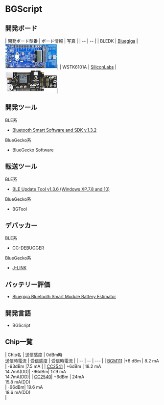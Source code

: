 # BGScript

## 開発ボード

| 開発ボード型番 | ボード情報 | 写真 |
| -- | -- |
| BLEDK | [Bluegiga](https://www.bluegiga.com/en-US/products/ble113-bluetooth-smart-module/#devkits) | ![](dkble.jpg)|
| WSTK6101A | [SiliconLabs](http://www.silabs.com/products/wireless/bluetooth/Pages/bluegecko-bluetooth-smart-module-wireless-starter-kit.aspx) |![](wstk6101a.jpg)|

## 開発ツール

BLE系
* [Bluetooth Smart Software and SDK v.1.3.2](https://www.bluegiga.com/en-US/download/?file=TK48JyZjQHujdh-E_060nA&title=Bluetooth%2520Smart%2520Software%2520and%2520SDK%2520v.1.3.2&filename=ble-1.3.2-122.zip)

BlueGecko系

* BlueGecko Software

## 転送ツール

BLE系
* [BLE Update Tool v1.3.6 (Windows XP,7,8 and 10)](https://www.bluegiga.com/en-US/download/?file=QQoshv77RRWK1AiJw8cV5g&title=BLE%2520Update%2520Tool%2520v1.3.6%2520%28Windows%2520XP%252C7%252C8%2520and%252010%29&filename=bleupdate-1.3.6.exe)

BlueGecko系
* BGTool

## デバッカー

BLE系
* [CC-DEBUGGER](http://www.tij.co.jp/tool/jp/cc-debugger)

BlueGecko系
* [J-LINK]()

## バッテリー評価

* [Bluegiga Bluetooth Smart Module Battery Estimator](https://www.bluegiga.com/en-US/test-page/ble-battery-estimator/)

## 開発言語
* BGScript

## Chip一覧

| Chip名 | 送信感度 | 0dBm時<br>送信時電流 | 受信感度 | 受信時電流 |
| -- | -- | --- |
| [BGM111](http://www.silabs.com/products/wireless/bluetooth/Pages/bluegecko-bluetooth-smart-module-intro.aspx) |+8 dBm | 8.2 mA |  -93dBm |7.5 mA |
| [CC2541](http://m.tij.co.jp/product/jp/CC2541) | +6dBm | 18.2 mA<br>14.7mA(DD)| -96dBm| 17.9 mA <br>14.7mA(DD)| 
| [CC2540](http://m.tij.co.jp/product/jp/CC2540)| +6dBm | 24mA<br>15.8 mA(DD)<br> | -96dBm| 19.6 mA<br>18.6 mA(DD)<br>|

